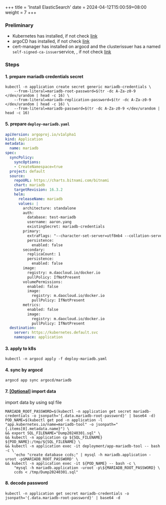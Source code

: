 +++
title = 'Install ElasticSearch'
date = 2024-04-12T15:00:59+08:00
weight = 7
+++

### Preliminary
- Kubernetes has installed, if not check [link](kubernetes/command/install/index.html)
- argoCD has installed, if not check [link](kubernetes/argo/argo-cd/argocd/index.html)
- cert-manager has installed on argocd and the clusterissuer has a named `self-signed-ca-issuer`service, , if not check [link](kubernetes/argo/argo-cd/software/cert_manager/index.html)

### Steps
#### 1. prepare mariadb credentials secret
```shell
kubectl -n application create secret generic mariadb-credentials \
    --from-literal=mariadb-root-password=$(tr -dc A-Za-z0-9 </dev/urandom | head -c 16) \
    --from-literal=mariadb-replication-password=$(tr -dc A-Za-z0-9 </dev/urandom | head -c 16) \
    --from-literal=mariadb-password=$(tr -dc A-Za-z0-9 </dev/urandom | head -c 16)
```

#### 5. prepare `deploy-mariadb.yaml`
```yaml
apiVersion: argoproj.io/v1alpha1
kind: Application
metadata:
  name: mariadb
spec:
  syncPolicy:
    syncOptions:
    - CreateNamespace=true
  project: default
  source:
    repoURL: https://charts.bitnami.com/bitnami
    chart: mariadb
    targetRevision: 16.3.2
    helm:
      releaseName: mariadb
      values: |
        architecture: standalone
        auth:
          database: test-mariadb
          username: aaron.yang
          existingSecret: mariadb-credentials
        primary:
          extraFlags: "--character-set-server=utf8mb4 --collation-server=utf8mb4_bin"
          persistence:
            enabled: false
        secondary:
          replicaCount: 1
          persistence:
            enabled: false
        image:
          registry: m.daocloud.io/docker.io
          pullPolicy: IfNotPresent
        volumePermissions:
          enabled: false
          image:
            registry: m.daocloud.io/docker.io
            pullPolicy: IfNotPresent
        metrics:
          enabled: false
          image:
            registry: m.daocloud.io/docker.io
            pullPolicy: IfNotPresent
  destination:
    server: https://kubernetes.default.svc
    namespace: application
```


#### 3. apply to k8s
```shell
kubectl -n argocd apply -f deploy-mariadb.yaml
```

#### 4. sync by argocd
```shell
argocd app sync argocd/mariadb
```


#### 7. [[Optional]]() import data
import data by using sql file
```shell
MARIADB_ROOT_PASSWORD=$(kubectl -n application get secret mariadb-credentials -o jsonpath='{.data.mariadb-root-password}' | base64 -d)
POD_NAME=$(kubectl get pod -n application -l "app.kubernetes.io/name=mariadb-tool" -o jsonpath="{.items[0].metadata.name}") \
&& export SQL_FILENAME="Dump20240301.sql" \
&& kubectl -n application cp ${SQL_FILENAME} ${POD_NAME}:/tmp/${SQL_FILENAME} \
&& kubectl -n application exec -it deployment/app-mariadb-tool -- bash -c \
    'echo "create database ccds;" | mysql -h mariadb.application -uroot -p$MARIADB_ROOT_PASSWORD' \
&& kubectl -n application exec -it ${POD_NAME} -- bash -c \
    "mysql -h mariadb.application -uroot -p\${MARIADB_ROOT_PASSWORD} \
    ccds < /tmp/Dump20240301.sql"
```

#### 8. decode password
```shell
kubectl -n application get secret mariadb-credentials -o jsonpath='{.data.mariadb-root-password}' | base64 -d
```